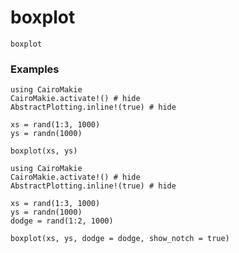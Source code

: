 # boxplot

```@docs
boxplot
```

### Examples

```@example
using CairoMakie
CairoMakie.activate!() # hide
AbstractPlotting.inline!(true) # hide

xs = rand(1:3, 1000)
ys = randn(1000)

boxplot(xs, ys)
```

```@example
using CairoMakie
CairoMakie.activate!() # hide
AbstractPlotting.inline!(true) # hide

xs = rand(1:3, 1000)
ys = randn(1000)
dodge = rand(1:2, 1000)

boxplot(xs, ys, dodge = dodge, show_notch = true)
```
